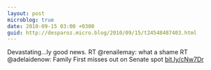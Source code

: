 ```yaml
---
layout: post
microblog: true
date: 2010-09-15 03:00 +0300
guid: http://desparoz.micro.blog/2010/09/15/t24548487403.html
---
```

Devastating...ly good news. RT @renailemay: what a shame RT @adelaidenow: Family First misses out on Senate spot [bit.ly/cNw7Dr](http://bit.ly/cNw7Dr)
